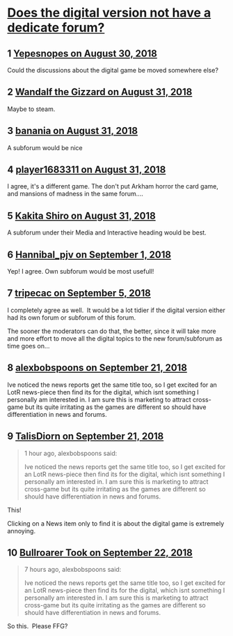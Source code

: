 # [Does the digital version not have a dedicate forum?](https://community.fantasyflightgames.com/topic/281827-does-the-digital-version-not-have-a-dedicate-forum/)

## 1 [Yepesnopes on August 30, 2018](https://community.fantasyflightgames.com/topic/281827-does-the-digital-version-not-have-a-dedicate-forum/?do=findComment&comment=3456038)

Could the discussions about the digital game be moved somewhere else? 

## 2 [Wandalf the Gizzard on August 31, 2018](https://community.fantasyflightgames.com/topic/281827-does-the-digital-version-not-have-a-dedicate-forum/?do=findComment&comment=3456277)

Maybe to steam.

## 3 [banania on August 31, 2018](https://community.fantasyflightgames.com/topic/281827-does-the-digital-version-not-have-a-dedicate-forum/?do=findComment&comment=3456461)

A subforum would be nice

## 4 [player1683311 on August 31, 2018](https://community.fantasyflightgames.com/topic/281827-does-the-digital-version-not-have-a-dedicate-forum/?do=findComment&comment=3456504)

I agree, it's a different game. The don't put Arkham horror the card game, and mansions of madness in the same forum....

## 5 [Kakita Shiro on August 31, 2018](https://community.fantasyflightgames.com/topic/281827-does-the-digital-version-not-have-a-dedicate-forum/?do=findComment&comment=3456744)

A subforum under their Media and Interactive heading would be best.

## 6 [Hannibal_pjv on September 1, 2018](https://community.fantasyflightgames.com/topic/281827-does-the-digital-version-not-have-a-dedicate-forum/?do=findComment&comment=3457756)

Yep! I agree. Own subforum would be most usefull!

## 7 [tripecac on September 5, 2018](https://community.fantasyflightgames.com/topic/281827-does-the-digital-version-not-have-a-dedicate-forum/?do=findComment&comment=3461102)

I completely agree as well.  It would be a lot tidier if the digital version either had its own forum or subforum of this forum.

The sooner the moderators can do that, the better, since it will take more and more effort to move all the digital topics to the new forum/subforum as time goes on...

## 8 [alexbobspoons on September 21, 2018](https://community.fantasyflightgames.com/topic/281827-does-the-digital-version-not-have-a-dedicate-forum/?do=findComment&comment=3478989)

Ive noticed the news reports get the same title too, so I get excited for an LotR news-piece then find its for the digital, which isnt something I personally am interested in. I am sure this is marketing to attract cross-game but its quite irritating as the games are different so should have differentiation in news and forums.

## 9 [TalisDiorn on September 21, 2018](https://community.fantasyflightgames.com/topic/281827-does-the-digital-version-not-have-a-dedicate-forum/?do=findComment&comment=3479064)

> 1 hour ago, alexbobspoons said:
> 
> Ive noticed the news reports get the same title too, so I get excited for an LotR news-piece then find its for the digital, which isnt something I personally am interested in. I am sure this is marketing to attract cross-game but its quite irritating as the games are different so should have differentiation in news and forums.

This!   

Clicking on a News item only to find it is about the digital game is extremely annoying.

## 10 [Bullroarer Took on September 22, 2018](https://community.fantasyflightgames.com/topic/281827-does-the-digital-version-not-have-a-dedicate-forum/?do=findComment&comment=3479476)

> 7 hours ago, alexbobspoons said:
> 
> Ive noticed the news reports get the same title too, so I get excited for an LotR news-piece then find its for the digital, which isnt something I personally am interested in. I am sure this is marketing to attract cross-game but its quite irritating as the games are different so should have differentiation in news and forums.

So this.  Please FFG?

